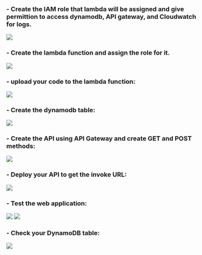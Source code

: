 
### - Create the IAM role that lambda will be assigned and give permittion to access dynamodb, API gateway, and Cloudwatch for logs.
<img src="https://github.com/Asem-Mohamed-321/iVolve-OJT/assets/167926594/051c22a5-2bc6-4fc3-8585-27feeb2e5c7b">

### - Create the lambda function and assign the role for it.

<img src="https://github.com/Asem-Mohamed-321/iVolve-OJT/assets/167926594/f913886b-6843-4294-ae72-c5e914708dd4">

### - upload your code to the lambda function:
<img src="https://github.com/Asem-Mohamed-321/iVolve-OJT/assets/167926594/94a90c5b-62d1-4de7-83ff-47605b255418">

### - Create the dynamodb table:
<img src="https://github.com/Asem-Mohamed-321/iVolve-OJT/assets/167926594/ab791eae-3f9b-4a17-8487-6400a562d826">

### - Create the API using API Gateway and create GET and POST methods:
<img src="https://github.com/Asem-Mohamed-321/iVolve-OJT/assets/167926594/125d9db1-333d-4517-8a06-6ce059dc8039">

### - Deploy your API to get the invoke URL:
<img src="https://github.com/Asem-Mohamed-321/iVolve-OJT/assets/167926594/cf63d21a-1b32-42c1-a437-841734722dfb">

### - Test the web application:
<img src="https://github.com/Asem-Mohamed-321/iVolve-OJT/assets/167926594/221b8e9c-3732-4ccd-aac3-bf0aad255ef4">
<img src="https://github.com/Asem-Mohamed-321/iVolve-OJT/assets/167926594/2434fed5-1592-40d3-bda4-db5790956e74">

### - Check your DynamoDB table:
<img src="https://github.com/Asem-Mohamed-321/iVolve-OJT/assets/167926594/9b7f4160-2439-4931-abc5-2d0218e452a3">

